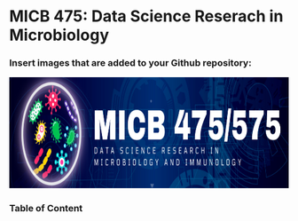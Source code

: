 # MICB 475: Data Science Reserach in Microbiology


### Insert images that are added to your Github repository:
<img src="assignments/475575banner-1.png" height="200" width="800">

### Table of Content ###

